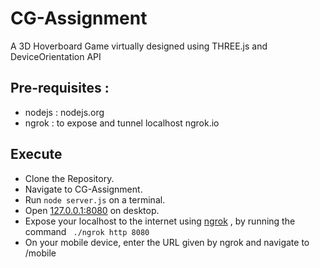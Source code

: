 # CG-Assignment

  

A 3D Hoverboard Game virtually designed using THREE.js and DeviceOrientation API


## Pre-requisites :
* nodejs : nodejs.org 
* ngrok : to expose and tunnel localhost ngrok.io


## Execute
* Clone the Repository.
* Navigate to CG-Assignment.
* Run ``` node server.js ``` on a terminal.
* Open [127.0.0.1:8080](localhost:8080) on desktop.
* Expose your localhost to the internet using [ngrok](ngrok.io) , by running the command ``` ./ngrok http 8080```
* On your mobile device, enter the URL given by ngrok and navigate to /mobile
  

